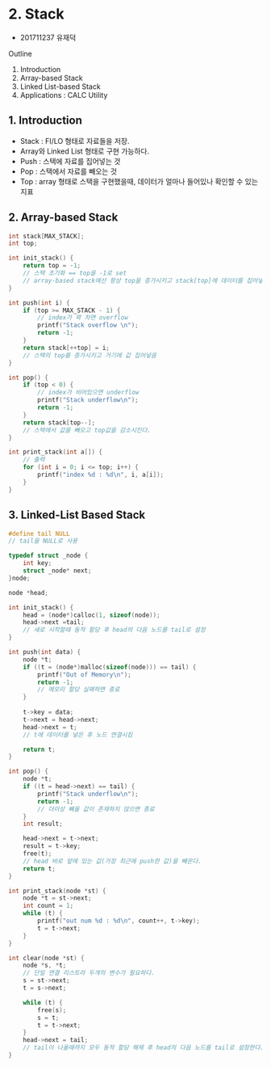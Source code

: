 # 2. Stack
- 201711237 유재덕
  
Outline
1. Introduction
2. Array-based Stack
3. Linked List-based Stack
4. Applications : CALC Utility

## 1. Introduction

- Stack : FI/LO 형태로 자료들을 저장.
- Array와 Linked List 형태로 구현 가능하다.
- Push : 스택에 자료를 집어넣는 것
- Pop : 스택에서 자료를 빼오는 것
- Top : array 형태로 스택을 구현했을때, 데이터가 얼마나 들어있나 확인할 수 있는 지표

## 2. Array-based Stack

```c
int stack[MAX_STACK];
int top;

int init_stack() {
	return top = -1;
    // 스택 초기화 == top을 -1로 set
	// array-based stack에선 항상 top을 증가시키고 stack[top]에 데이터를 집어넣는다.
}

int push(int i) {
	if (top >= MAX_STACK - 1) {
        // index가 꽉 차면 overflow
		printf("Stack overflow \n");
		return -1;
	}
	return stack[++top] = i;
    // 스택의 top를 증가시키고 거기에 값 집어넣음
}

int pop() {
	if (top < 0) {
        // index가 비어있으면 underflow
		printf("Stack underflow\n");
		return -1;
    }
	return stack[top--];
    // 스택에서 값을 빼오고 top값을 감소시킨다.
}

int print_stack(int a[]) {
    // 출력
	for (int i = 0; i <= top; i++) {
		printf("index %d : %d\n", i, a[i]);
	}
}
```
## 3. Linked-List Based Stack
```c
#define tail NULL
// tail을 NULL로 사용

typedef struct _node {
	int key;
	struct _node* next;
}node;

node *head;

int init_stack() {
	head = (node*)calloc(1, sizeof(node));
	head->next =tail;
    // 새로 시작할때 동적 할당 후 head의 다음 노드를 tail로 설정
}

int push(int data) {
	node *t;
	if ((t = (node*)malloc(sizeof(node))) == tail) {
		printf("Out of Memory\n");
		return -1;
        // 메모리 할당 실패하면 종료
	}
	
	t->key = data;
	t->next = head->next;
	head->next = t;
	// t에 데이터를 넣은 후 노드 연결시킴

	return t;
}

int pop() {
	node *t;
	if ((t = head->next) == tail) {
		printf("Stack underflow\n");
		return -1;
		// 더이상 뺴올 값이 존재하지 않으면 종료
	}
	int result;

	head->next = t->next;
	result = t->key;
	free(t);
	// head 바로 앞에 있는 값(가장 최근에 push한 값)을 빼온다.
	return t;
}

int print_stack(node *st) {
	node *t = st->next;
	int count = 1;
	while (t) {
		printf("out num %d : %d\n", count++, t->key);
		t = t->next;
	}
}

int clear(node *st) {
	node *s, *t;
	// 단일 연결 리스트라 두개의 변수가 필요하다.
	s = st->next;
	t = s->next;

	while (t) {
		free(s);
		s = t;
		t = t->next;
	}
	head->next = tail;
    // tail이 나올때까지 모두 동적 할당 해제 후 head의 다음 노드를 tail로 설정한다.
}
```